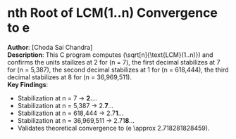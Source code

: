 # nth Root of LCM(1..n) Convergence to e  
**Author**: [Choda Sai Chandra]  
**Description**: This C program computes \(\sqrt[n]{\text{LCM}(1..n)}\) and confirms the units stailizes at 2 for \(n = 7\), the first decimal stabilizes at 7 for \(n = 5,387\), the second decimal stabilizes at 1 for \(n = 618,444\), the third decimal stabilizes at 8 for \(n = 36,969,511\).  
**Key Findings**:
- Stabilization at n = 7 → **2.**...  
- Stabilization at n = 5,387 → 2.**7**...  
- Stabilization at n = 618,444 → 2.7**1**...  
- Stabilization at n = 36,969,511 → 2.71**8**...  
- Validates theoretical convergence to \(e \approx 2.718281828459\).
